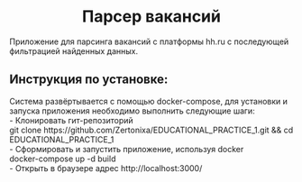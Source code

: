 <h1 align = 'center'>Парсер вакансий</h1>
Приложение для парсинга вакансий с платформы hh.ru с последующей фильтрацией найденных данных.
<h2>Инструкция по установке:</h2>
Система развёртывается с помощью docker-compose, для установки и запуска приложения необходимо выполнить следующие шаги:
<br/>
- Клонировать гит-репозиторий
<br/>
git clone https://github.com/Zertonixa/EDUCATIONAL_PRACTICE_1.git && cd EDUCATIONAL_PRACTICE_1
<br/>
- Сформировать и запустить приложение, используя docker
<br/>
docker-compose up -d build
<br/>
- Открыть в браузере адрес http://localhost:3000/
